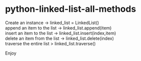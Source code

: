 # python-linked-list-all-methods

Create an instance ->         linked_list = LinkedList() <br>
append an item to the list -> linked_list.append(item) <br>
insert an item to the list -> linked_list.insert(index,item) <br>
delete an item from the list -> linked_list.delete(index) <br>
traverse the entire list > linked_list.traverse() <br>


Enjoy 
